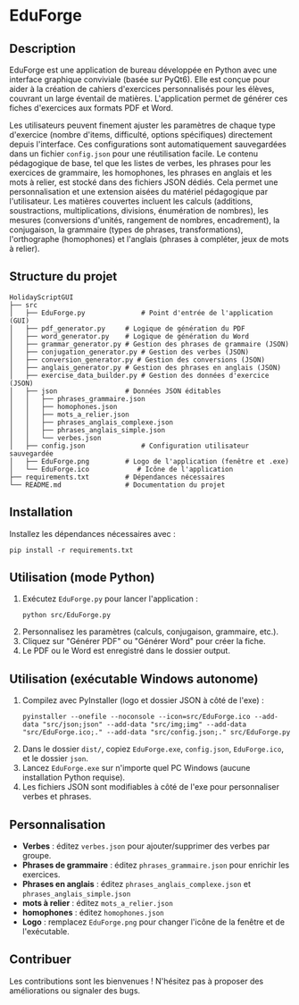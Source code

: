 # EduForge

## Description
EduForge est une application de bureau développée en Python avec une interface graphique conviviale (basée sur PyQt6). Elle est conçue pour aider à la création de cahiers d'exercices personnalisés pour les élèves, couvrant un large éventail de matières. L'application permet de générer ces fiches d'exercices aux formats PDF et Word.

Les utilisateurs peuvent finement ajuster les paramètres de chaque type d'exercice (nombre d'items, difficulté, options spécifiques) directement depuis l'interface. Ces configurations sont automatiquement sauvegardées dans un fichier `config.json` pour une réutilisation facile. Le contenu pédagogique de base, tel que les listes de verbes, les phrases pour les exercices de grammaire, les homophones, les phrases en anglais et les mots à relier, est stocké dans des fichiers JSON dédiés. Cela permet une personnalisation et une extension aisées du matériel pédagogique par l'utilisateur. Les matières couvertes incluent les calculs (additions, soustractions, multiplications, divisions, énumération de nombres), les mesures (conversions d'unités, rangement de nombres, encadrement), la conjugaison, la grammaire (types de phrases, transformations), l'orthographe (homophones) et l'anglais (phrases à compléter, jeux de mots à relier).

## Structure du projet
```
HolidayScriptGUI
├── src
│   ├── EduForge.py              # Point d'entrée de l'application (GUI)
│   ├── pdf_generator.py     # Logique de génération du PDF
│   ├── word_generator.py    # Logique de génération du Word
│   ├── grammar_generator.py # Gestion des phrases de grammaire (JSON)
│   ├── conjugation_generator.py # Gestion des verbes (JSON)
│   ├── conversion_generator.py # Gestion des conversions (JSON)
│   ├── anglais_generator.py # Gestion des phrases en anglais (JSON)
│   ├── exercise_data_builder.py # Gestion des données d'exercice (JSON)
│   ├── json                 # Données JSON éditables
│   │   ├── phrases_grammaire.json
│   │   ├── homophones.json
│   │   ├── mots_a_relier.json
│   │   ├── phrases_anglais_complexe.json
│   │   ├── phrases_anglais_simple.json
│   │   └── verbes.json
│   ├── config.json              # Configuration utilisateur sauvegardée
│   ├── EduForge.png         # Logo de l'application (fenêtre et .exe)
│   └── EduForge.ico            # Icône de l'application
├── requirements.txt         # Dépendances nécessaires
└── README.md                # Documentation du projet
```

## Installation
Installez les dépendances nécessaires avec :

```
pip install -r requirements.txt
```

## Utilisation (mode Python)
1. Exécutez `EduForge.py` pour lancer l'application :
   ```
   python src/EduForge.py
   ```
2. Personnalisez les paramètres (calculs, conjugaison, grammaire, etc.).
3. Cliquez sur "Générer PDF" ou "Générer Word" pour créer la fiche.
4. Le PDF ou le Word est enregistré dans le dossier output.

## Utilisation (exécutable Windows autonome)
1. Compilez avec PyInstaller (logo et dossier JSON à côté de l'exe) :
   ```
   pyinstaller --onefile --noconsole --icon=src/EduForge.ico --add-data "src/json;json" --add-data "src/img;img" --add-data "src/EduForge.ico;." --add-data "src/config.json;." src/EduForge.py
   ```
2. Dans le dossier `dist/`, copiez `EduForge.exe`, `config.json`, `EduForge.ico`, et le dossier `json`.
3. Lancez `EduForge.exe` sur n'importe quel PC Windows (aucune installation Python requise).
4. Les fichiers JSON sont modifiables à côté de l'exe pour personnaliser verbes et phrases.

## Personnalisation
- **Verbes** : éditez `verbes.json` pour ajouter/supprimer des verbes par groupe.
- **Phrases de grammaire** : éditez `phrases_grammaire.json` pour enrichir les exercices.
- **Phrases en anglais** : éditez `phrases_anglais_complexe.json` et `phrases_anglais_simple.json`
- **mots à relier** : éditez `mots_a_relier.json`
- **homophones** : éditez `homophones.json`
- **Logo** : remplacez `EduForge.png` pour changer l'icône de la fenêtre et de l'exécutable.

## Contribuer
Les contributions sont les bienvenues ! N'hésitez pas à proposer des améliorations ou signaler des bugs.